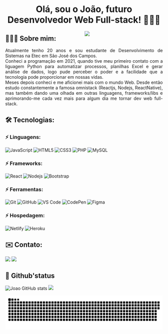 <h1 align="center">Olá, sou o João, futuro Desenvolvedor Web Full-stack! 👨🏻‍💻</h1>

<img  width="250" src="https://user-images.githubusercontent.com/93893533/184554797-594c3dcc-62f8-4433-bd70-f6f51be038af.gif" align="right" />

## 👨🏻‍🦱 Sobre mim:
<p align="justify">Atualmente tenho 20 anos e sou estudante de Desenvolvimento de Sistemas na Etec em São José dos Campos.  <br/>
Conheci a programação em 2021, quando tive meu primeiro contato com a liguagem Python para automatizar processos, planilhas Excel e gerar análise de dados, logo pude perceber o poder e a facilidade que a tecnologia pode proporcionar em nossas vidas. <br/> Meses depois conheci e me aficionei mais com o mundo Web. Desde então estudo constantemente a famosa omnistack (Reactjs, Nodejs, ReactNative), mas também dando uma olhada em outras linguagens, frameworks/libs e aprimorando-me cada vez mais para algum dia me tornar dev web full-stack.</p>





## 🛠️ Tecnologias:

### ⚡ Linguagens:
![JavaScript](https://img.shields.io/badge/JavaScript-323330?style=for-the-badge&logo=javascript&logoColor=F7DF1E)
![HTML5](https://img.shields.io/badge/HTML5-E34F26?style=for-the-badge&logo=html5&logoColor=white)
![CSS3](https://img.shields.io/badge/CSS3-1572B6?style=for-the-badge&logo=css3&logoColor=white)
![PHP](https://img.shields.io/badge/PHP-777BB4?style=for-the-badge&logo=php&logoColor=white)
![MySQL](https://img.shields.io/badge/MySQL-005C84?style=for-the-badge&logo=mysql&logoColor=white)
  
### ⚡ Frameworks:
![React](https://img.shields.io/badge/React-20232A?style=for-the-badge&logo=react&logoColor=61DAFB)
![Nodejs](https://img.shields.io/badge/Node.js-339933?style=for-the-badge&logo=nodedotjs&logoColor=white)
![Bootstrap](https://img.shields.io/badge/Bootstrap-563D7C?style=for-the-badge&logo=bootstrap&logoColor=white)

   
 ### ⚡ Ferramentas:
 ![Git](https://img.shields.io/badge/Git-F05032?style=for-the-badge&logo=git&logoColor=white)
 ![GitHub](https://img.shields.io/badge/GitHub-100000?style=for-the-badge&logo=github&logoColor=white)
 ![VS Code](https://img.shields.io/badge/Visual_Studio_Code-0078D4?style=for-the-badge&logo=visual%20studio%20code&logoColor=white)
 ![CodePen](https://img.shields.io/badge/Codepen-000000?style=for-the-badge&logo=codepen&logoColor=white)
![Figma](https://img.shields.io/badge/Figma-F24E1E?style=for-the-badge&logo=figma&logoColor=white)
 
 ### ⚡  Hospedagem:
 ![Netlify](https://img.shields.io/badge/netlify-%23000000.svg?style=for-the-badge&logo=netlify&logoColor=#00C7B7)
 ![Heroku](https://img.shields.io/badge/Heroku-430098?style=for-the-badge&logo=heroku&logoColor=white)
 

## ✉️ Contato:
  <a href = "mailto:joaopcarvalho.cds@gmail.com"><img src="https://img.shields.io/badge/Gmail-D14836?style=for-the-badge&logo=gmail&logoColor=white" target="_blank"></a>
  <a href="https://www.linkedin.com/in/jo%C3%A3o-pedro-carvalho-dos-santos-42a0ab222/" target="_blank"><img src="https://img.shields.io/badge/-LinkedIn-%230077B5?style=for-the-badge&logo=linkedin&logoColor=white" target="_blank"></a> 

## 🧪 Github'status

![Joao GitHub stats](https://github-readme-stats.vercel.app/api?username=JohnPetros&show_icons=true&theme=radical)
  <img height="200em" align="" src="https://github-readme-stats.vercel.app/api/top-langs/?username=JohnPetros&layout=compact&langs_count=7&theme=radical"/>

 ![Snake animation](https://github.com/JohnPetros/JohnPetros/blob/output/github-contribution-grid-snake.svg)


